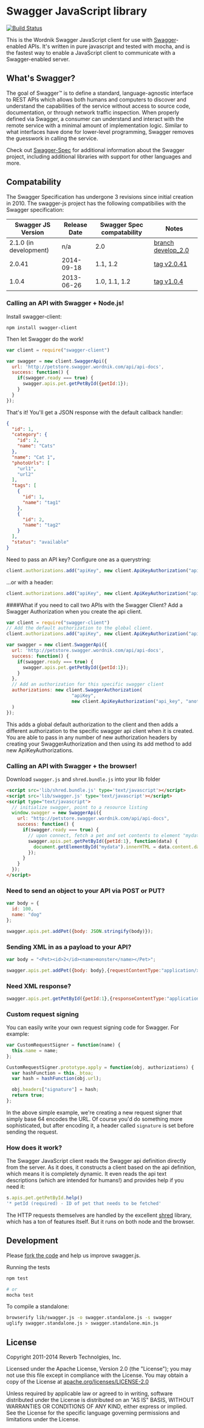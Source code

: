 # Swagger JavaScript library

[![Build Status](https://api.travis-ci.org/swagger-api/swagger-js.png?branch=master)](https://travis-ci.org/swagger-api/swagger-js)


This is the Wordnik Swagger JavaScript client for use with [Swagger](http://swagger.io)-enabled APIs. It's written in pure javascript and tested with mocha, and is the fastest way to enable a JavaScript client to communicate with a Swagger-enabled server.

## What's Swagger?

The goal of Swagger™ is to define a standard, language-agnostic interface to REST APIs which allows both humans and computers to discover and understand the capabilities of the service without access to source code, documentation, or through network traffic inspection. When properly defined via Swagger, a consumer can understand and interact with the remote service with a minimal amount of implementation logic. Similar to what interfaces have done for lower-level programming, Swagger removes the guesswork in calling the service.


Check out [Swagger-Spec](https://github.com/swagger-api/swagger-spec) for additional information about the Swagger project, including additional libraries with support for other languages and more.


## Compatability
The Swagger Specification has undergone 3 revisions since initial creation in 2010.  The swagger-js project has the following compatibilies with the Swagger specification:

Swagger JS Version      | Release Date | Swagger Spec compatability | Notes
----------------------- | ------------ | -------------------------- | -----
2.1.0 (in development)  | n/a          |      2.0      | [branch develop_2.0](https://github.com/swagger-api/swagger-js/tree/develop_2.0)
2.0.41                  | 2014-09-18   | 1.1, 1.2      | [tag v2.0.41](https://github.com/swagger-api/swagger-js/tree/v2.0.41)
1.0.4                   | 2013-06-26   | 1.0, 1.1, 1.2 | [tag v1.0.4](https://github.com/swagger-api/swagger-js/tree/v1.0.4)

### Calling an API with Swagger + Node.js!

Install swagger-client:
```
npm install swagger-client
```

Then let Swagger do the work!
```js
var client = require("swagger-client")

var swagger = new client.SwaggerApi({
  url: 'http://petstore.swagger.wordnik.com/api/api-docs',
  success: function() {
    if(swagger.ready === true) {
      swagger.apis.pet.getPetById({petId:1});
    }
  }
});

```

That's it!  You'll get a JSON response with the default callback handler:

```json
{
  "id": 1,
  "category": {
    "id": 2,
    "name": "Cats"
  },
  "name": "Cat 1",
  "photoUrls": [
    "url1",
    "url2"
  ],
  "tags": [
    {
      "id": 1,
      "name": "tag1"
    },
    {
      "id": 2,
      "name": "tag2"
    }
  ],
  "status": "available"
}
```

Need to pass an API key?  Configure one as a querystring:

```js
client.authorizations.add("apiKey", new client.ApiKeyAuthorization("api_key","special-key","query"));
```

...or with a header:

```js
client.authorizations.add("apiKey", new client.ApiKeyAuthorization("api_key","special-key","header"));
```
####What if you need to call two APIs with the Swagger Client?
Add a Swagger Authorization when you create the api client.

```js
var client = require("swagger-client")
// Add the default authorization to the global client.
client.authorizations.add("apiKey", new client.ApiKeyAuthorization("api_key","special-key","header"));

var swagger = new client.SwaggerApi({
  url: 'http://petstore.swagger.wordnik.com/api/api-docs',
  success: function() {
    if(swagger.ready === true) {
      swagger.apis.pet.getPetById({petId:1});
    }
  },
  // Add an authorization for this specific swagger client
  authorizations: new client.SwaggerAuthorization(
                        "apiKey",
                        new client.ApiKeyAuthorization("api_key", "another-special-key", "header")
  )
});

```
This adds a global default authorization to the client and then adds a different authorization to the specific swagger
api client when it is created.  You are able to pass in any number of new authorization headers by creating your
SwaggerAuthorization and then using its add method to add new ApiKeyAuthorizations.

### Calling an API with Swagger + the browser!

Download `swagger.js` and `shred.bundle.js` into your lib folder

```html
<script src='lib/shred.bundle.js' type='text/javascript'></script>
<script src='lib/swagger.js' type='text/javascript'></script>
<script type="text/javascript">
  // initialize swagger, point to a resource listing
  window.swagger = new SwaggerApi({
    url: "http://petstore.swagger.wordnik.com/api/api-docs",
    success: function() {
      if(swagger.ready === true) {
        // upon connect, fetch a pet and set contents to element "mydata"
        swagger.apis.pet.getPetById({petId:1}, function(data) {
          document.getElementById("mydata").innerHTML = data.content.data;
        });
      }
    }
  });
</script>
```

### Need to send an object to your API via POST or PUT?
```js
var body = {
  id: 100,
  name: "dog"
};

swagger.apis.pet.addPet({body: JSON.stringify(body)});
```

### Sending XML in as a payload to your API?
```js
var body = "<Pet><id>2</id><name>monster</name></Pet>";

swagger.apis.pet.addPet({body: body},{requestContentType:"application/xml"});
```

### Need XML response?
```js
swagger.apis.pet.getPetById({petId:1},{responseContentType:"application/xml"});
```

### Custom request signing
You can easily write your own request signing code for Swagger.  For example:

```js
var CustomRequestSigner = function(name) {
  this.name = name;
};

CustomRequestSigner.prototype.apply = function(obj, authorizations) {
  var hashFunction = this._btoa;
  var hash = hashFunction(obj.url);

  obj.headers["signature"] = hash;
  return true;
};
```

In the above simple example, we're creating a new request signer that simply base 64 encodes the URL.  Of course you'd do something more sophisticated, but after encoding it, a header called `signature` is set before sending the request.

### How does it work?
The Swagger JavaScript client reads the Swagger api definition directly from the server.  As it does, it constructs a client based on the api definition, which means it is completely dynamic.  It even reads the api text descriptions (which are intended for humans!) and provides help if you need it:

```js
s.apis.pet.getPetById.help()
'* petId (required) - ID of pet that needs to be fetched'
```

The HTTP requests themselves are handled by the excellent [shred](https://github.com/automatthew/shred) library, which has a ton of features itself.  But it runs on both node and the browser.


Development
-----------

Please [fork the code](https://github.com/swagger-api/swagger-js) and help us improve
swagger.js.

Running the tests
```bash
npm test

# or
mocha test
```

To compile a standalone:

```bash
browserify lib/swagger.js -o swagger.standalone.js -s swagger
uglify swagger.standalone.js > swagger.standalone.min.js
```

License
-------

Copyright 2011-2014 Reverb Technolgies, Inc.

Licensed under the Apache License, Version 2.0 (the "License");
you may not use this file except in compliance with the License.
You may obtain a copy of the License at
[apache.org/licenses/LICENSE-2.0](http://www.apache.org/licenses/LICENSE-2.0)

Unless required by applicable law or agreed to in writing, software
distributed under the License is distributed on an "AS IS" BASIS,
WITHOUT WARRANTIES OR CONDITIONS OF ANY KIND, either express or implied.
See the License for the specific language governing permissions and
limitations under the License.

